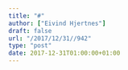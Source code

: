 ```yaml
---
title: "#"
author: ["Eivind Hjertnes"]
draft: false
url: "/2017/12/31//942"
type: "post"
date: 2017-12-31T01:00:00+01:00
---
```

